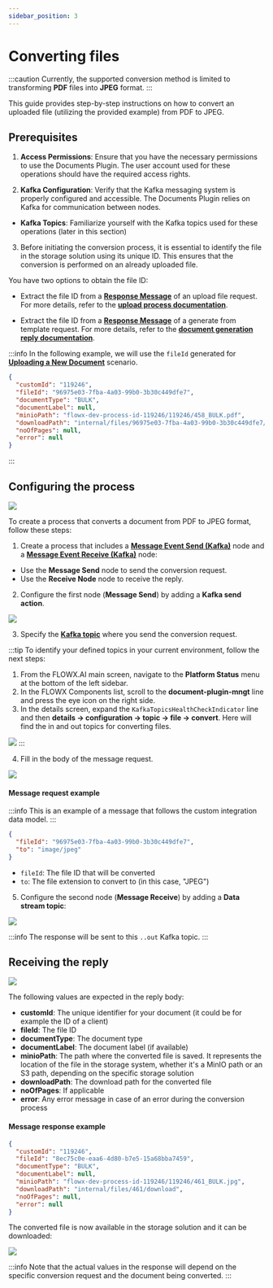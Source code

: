 ```yaml
---
sidebar_position: 3
---
```


# Converting files

:::caution
Currently, the supported conversion method is limited to transforming **PDF** files into **JPEG** format.
:::

This guide provides step-by-step instructions on how to convert an uploaded file (utilizing the provided example) from PDF to JPEG.

## Prerequisites

1. **Access Permissions**: Ensure that you have the necessary permissions to use the Documents Plugin. The user account used for these operations should have the required access rights.

2. **Kafka Configuration**: Verify that the Kafka messaging system is properly configured and accessible. The Documents Plugin relies on Kafka for communication between nodes.

  - **Kafka Topics**: Familiarize yourself with the Kafka topics used for these operations (later in this section)

3. Before initiating the conversion process, it is essential to identify the file in the storage solution using its unique ID. This ensures that the conversion is performed on an already uploaded file.

You have two options to obtain the file ID:

- Extract the file ID from a [**Response Message**](./uploading-a-new-document.md#response-message-example-1) of an upload file request. For more details, refer to the [**upload process documentation**](uploading-a-new-document.md).

- Extract the file ID from a [**Response Message**](./generate-docs-based-on-templates/generating-from-html-templates.md#receiving-the-document-generation-reply) of a generate from template request. For more details, refer to the [**document generation reply documentation**](./generate-docs-based-on-templates/generating-from-html-templates.md).

:::info
In the following example, we will use the `fileId` generated for [<u>**Uploading a New Document**</u>](./uploading-a-new-document.md) scenario.

```json
{
  "customId": "119246",
  "fileId": "96975e03-7fba-4a03-99b0-3b30c449dfe7",
  "documentType": "BULK",
  "documentLabel": null,
  "minioPath": "flowx-dev-process-id-119246/119246/458_BULK.pdf",
  "downloadPath": "internal/files/96975e03-7fba-4a03-99b0-3b30c449dfe7/download",
  "noOfPages": null,
  "error": null
}
```
:::

## Configuring the process

![](https://s3.eu-west-1.amazonaws.com/docx.flowx.ai/release34/convert_pdf_to_jpeg.png)

To create a process that converts a document from PDF to JPEG format, follow these steps:

1. Create a process that includes a [**Message Event Send (Kafka)**](../../../../../building-blocks/node/message-send-received-task-node.md#configuring-a-message-send-task-node) node and a [**Message Event Receive (Kafka)**](../../../../../building-blocks/node/message-send-received-task-node.md#configuring-a-message-receive-task-node) node:

* Use the **Message Send** node to send the conversion request.
* Use the **Receive Node** node to receive the reply.

2. Configure the first node (**Message Send**) by adding a **Kafka send action**.

![](https://s3.eu-west-1.amazonaws.com/docx.flowx.ai/release34/convert_action_name.png)

3. Specify the [**Kafka topic**](../../../plugins-setup-guide/documents-plugin-setup/documents-plugin-setup.md#kafka-configuration) where you send the conversion request.

:::tip
To identify your defined topics in your current environment, follow the next steps:

1. From the FLOWX.AI main screen, navigate to the **Platform Status** menu at the bottom of the left sidebar.
2. In the FLOWX Components list, scroll to the **document-plugin-mngt** line and press the eye icon on the right side.
3. In the details screen, expand the `KafkaTopicsHealthCheckIndicator` line and then **details → configuration → topic → file → convert**. Here will find the in and out topics for converting files.

![](https://s3.eu-west-1.amazonaws.com/docx.flowx.ai/release34/kakfa_topics_convert.png)
:::

4. Fill in the body of the message request.

![](https://s3.eu-west-1.amazonaws.com/docx.flowx.ai/release34/convert_action.png)

#### Message request example

:::info
This is an example of a message that follows the custom integration data model.
:::

```json
{
  "fileId": "96975e03-7fba-4a03-99b0-3b30c449dfe7",
  "to": "image/jpeg"
}
```

* `fileId`: The file ID that will be converted 
* `to`: The file extension to convert to (in this case, "JPEG")


5. Configure the second node (**Message Receive**) by adding a **Data stream topic**:

![](https://s3.eu-west-1.amazonaws.com/docx.flowx.ai/release34/convert_stream.png)

:::info
The response will be sent to this `..out` Kafka topic.
:::

## Receiving the reply

![](https://s3.eu-west-1.amazonaws.com/docx.flowx.ai/release34/convert_response.png)

The following values are expected in the reply body:

* **customId**: The unique identifier for your document (it could be for example the ID of a client)
* **fileId**: The file ID
* **documentType**: The document type
* **documentLabel**: The document label (if available)
* **minioPath**: The path where the converted file is saved. It represents the location of the file in the storage system, whether it's a MinIO path or an S3 path, depending on the specific storage solution
* **downloadPath**: The download path for the converted file
* **noOfPages**: If applicable
* **error**: Any error message in case of an error during the conversion process


#### Message response example

```json
{
  "customId": "119246",
  "fileId": "8ec75c0e-eaa6-4d80-b7e5-15a68bba7459",
  "documentType": "BULK",
  "documentLabel": null,
  "minioPath": "flowx-dev-process-id-119246/119246/461_BULK.jpg",
  "downloadPath": "internal/files/461/download",
  "noOfPages": null,
  "error": null
}
```

The converted file is now available in the storage solution and it can be downloaded:

![](https://s3.eu-west-1.amazonaws.com/docx.flowx.ai/release34/jpg_final.png)

:::info
Note that the actual values in the response will depend on the specific conversion request and the document being converted.
:::